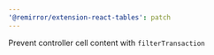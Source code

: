```yaml
---
'@remirror/extension-react-tables': patch
---
```


Prevent controller cell content with `filterTransaction`

